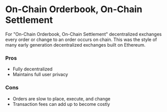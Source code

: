 # On-Chain Orderbook, On-Chain Settlement

For "On-Chain Orderbook, On-Chain Settlement" decentralized exchanges every order or change to an order occurs on chain. This was the style of many early generation decentralized exchanges built on Ethereum.

### Pros

* Fully decentralized
* Maintains full user privacy

### Cons

* Orders are slow to place, execute, and change
* Transaction fees can add up to become costly


